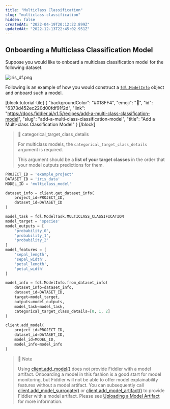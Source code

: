 ```yaml
---
title: "Multiclass Classification"
slug: "multiclass-classification"
hidden: false
createdAt: "2022-04-19T20:12:22.899Z"
updatedAt: "2022-12-13T22:45:02.951Z"
---
```

## Onboarding a Multiclass Classification Model

Suppose you would like to onboard a multiclass classification model for the following dataset.

![](https://files.readme.io/5eabe9a-iris_df.png "iris_df.png")

Following is an example of how you would construct a [`fdl.ModelInfo`](https://api.fiddler.ai/#fdl-modelinfo) object and onboard such a model.


[block:tutorial-tile]
{
  "backgroundColor": "#018FF4",
  "emoji": "🦉",
  "id": "6373d452ec220d00fdf91f2d",
  "link": "https://docs.fiddler.ai/v1.5/recipes/add-a-multi-class-classification-model",
  "slug": "add-a-multi-class-classification-model",
  "title": "Add a Multi-class Classification Model"
}
[/block]




> 📘 categorical_target_class_details
> 
> For multiclass models, the `categorical_target_class_details` argument is required.
> 
> This argument should be a **list of your target classes** in the order that your model outputs predictions for them.

```python
PROJECT_ID = 'example_project'
DATASET_ID = 'iris_data'
MODEL_ID = 'multiclass_model'

dataset_info = client.get_dataset_info(
    project_id=PROJECT_ID,
    dataset_id=DATASET_ID
)

model_task = fdl.ModelTask.MULTICLASS_CLASSIFICATION
model_target = 'species'
model_outputs = [
    'probability_0',
    'probability_1',
    'probability_2'
]
model_features = [
    'sepal_length',
    'sepal_width',
    'petal_length',
    'petal_width'
]

model_info = fdl.ModelInfo.from_dataset_info(
    dataset_info=dataset_info,
    dataset_id=DATASET_ID,
    target=model_target,
    outputs=model_outputs,
    model_task=model_task,
    categorical_target_class_details=[0, 1, 2]
)

client.add_model(
    project_id=PROJECT_ID,
    dataset_id=DATASET_ID,
    model_id=MODEL_ID,
    model_info=model_info
)
```



> 📘 Note
> 
> Using [client.add_model()](ref:clientadd_model) does not provide Fiddler with a model artifact.  Onboarding a model in this fashion is a good start for model monitoring, but Fiddler will not be able to offer model explainability features without a model artifact.  You can subsequently call [client.add_model_surrogate()](ref:clientadd_model_surrogate) or [client.add_model_artifact()](ref:clientadd_model_artifact) to provide Fiddler with a model artifact.  Please see [Uploading a Model Artifact](https://docs.fiddler.ai/docs/uploading-a-model-artifact) for more information.